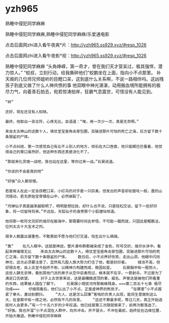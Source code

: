 # yzh965
熟睡中侵犯同学麻麻

熟睡中侵犯同学麻麻,熟睡中侵犯同学麻麻/乐爱通电影

点击后面网zhi进入看午夜爽*片：http://yzh965.ss929.xyz/#resp_1026

点击后面网zhi进入看午夜影*视：http://yzh965.ss929.xyz/#resp_1026

熟睡中侵犯同学麻麻    “头角峥嵘，第一奇才，曾在我们天才营呆过，极其强悍，潜力惊人。”    “蛟叔，立刻行动，给我撕碎他们”蛟鹏坐在上面，指向小不点那里。    补天阁的几位师兄师姐听的目瞪口呆，这到底什么关系啊，不说一路相伴吗。这凶残孩子到底又做了什么人神共愤的事    他双眼中神光湛湛，动用搬血境所能拥有的极尽力气，向着青石拍去，宛若惊涛拍岸，狂霸气息震世，可惜没有人能见到。

    “砰”

    还好，现在还没有人知晓。

    最终，他取出一张古符，心疼无比，自语道：“唉，用一次少一次，真是无奈啊。”

    来自太古神山的这数十人，倚仗至宝兽角击穿包圈，突破进那片可怕的死亡之海，后方留下数十条银鲨的尸体。

    小不点纠结，第一次感觉自己有比不上别人的地方，顽石在大口吞食，他只能眼巴巴看着，他觉得自己的胃口虽然好，但这种东西还真是消化不了。

    “那就来化灵境一战吧，我也站在这里，等你过来一战。”石昊说道。

    “你说的不会是真的吧”

    “好强”众人都惊憾。

    若是有人在此一定会目瞪口呆，小红鸟的对手是一只巨禽，但发出的声音却如兽吼一般，震的山河摇动，若无原始宝骨镇在山中，必然崩裂了。

    “月婵仙子真是越来越聪明了，明明是想拉拢，却什么也不说，只是轻松交谈，留下一些好印象，将一切留待将来。”不远处，天狐仙子的身旁那个小狐狸咕哝道。

    他将那一枚符文完好的烙印在脑海中，那需要时间去参悟，不可能一蹴而就，只因这是鲲鹏法，位列太古十大宝术之列。

    很多人都露出凝重色，不敢靠前不愿与他们打交道，怕生出什么祸端。

    “轰”    在凡人眼中。这就是神迹。整片瀑布群都被染成了金色，符号交织，烙印水泽中。看起来神璀璨无比    来自太古神山的这数十人，倚仗至宝兽角击穿包圈，突破进那片可怕的死亡之海，后方留下数十条银鲨的尸体。    数日后，小不点养好伤势，走出山洞，他眼中闪烁神光，这次必须要注意了，显然有几股人族大势力盯住了他，都是封印者。    城池不高，但却很古老，自上古至今始终不倒，以精神力构建而成，稳固如昔。    石昊胸中有一股怒火，这些人肆无忌惮，看到其他门派的弟子从空中驭禽而过，根本就不在乎，一箭射杀，不过是为了满足口舌欲望。    对于上古世家来说，这是最糟糕透顶的事，威名、声誉这是被他们所看重的东西，结果被人踏在了脚下。    石昊跟小塔拔河夺那蜘蛛残身。===第二百五十七章 极尽功成===    仔细观看后，他们认出了小不点，正是虚神界的熊孩子。    “在哪里”小不点握紧了拳头，激动到颤抖。    “大人，这是怎么回事”客栈的负责人出现，能将生意做到这么大，在皇都中有一席之地，必然有不凡的背景。    “这还不算最多呢，等过几天，真正开始选拔时人会更多。”有一个十五六岁的少年叹道。他已经是第三次随部族来了，前两次都落选了。    “好强。我也开溜”小不点混在人群中，向外冲击。并不冒头，不冲在最前，始终处在边缘位置，开始大撤退。熟睡中侵犯同学麻麻
